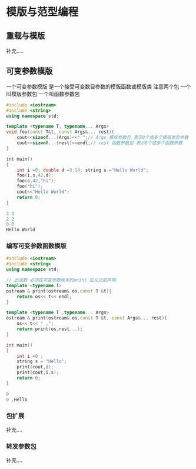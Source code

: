 
# 模版与范型编程

## 重载与模版
补充.....


## 可变参数模版
  一个可变参数模版 是一个接受可变数目参数的模版函数或模版类  注意两个包 一个叫模版参数包 一个叫函数参数包
```c++
#include <iostream>
#include <string>
using namespace std;

template <typename T, typename... Args>
void foo(const T&t, const Args&... rest){
    cout<<sizeof...(Args)<<" ";// Args 模版参数包 表示0个或多个模版类型参数
    cout<<sizeof...(rest)<<endl;// rest 函数参数包 表示0个或多个函数参数
}

int main()
{
    int i =0; double d =3.14; string s ="Hello World";
    foo(i,s,42,d);
    foo(s,42,"hi");
    foo("hi");
    cout<<"Hello World";
    return 0;
}

3 3
2 2
0 0
Hello World

```

### 编写可变参数函数模版

```c++
#include <iostream>
#include <string>
using namespace std;

// 此函数 必须在可变参数版本的print 定义之前声明
template <typename T>
ostream & print(ostream& os,const T &t){
    return os<< t<< endl;    
}

template <typename T ,typename... Args>
ostream & print(ostream& os,const T &t, const Args&... rest){
    os<< t<< " ,";
    return print(os,rest...);
}

int main()
{
    int i =0 ;
    string s = "Hello";
    print(cout,i);
    print(cout,i,s);
    return 0;
}

0
0 ,Hello

```

### 包扩展
补充....
### 转发参数包
补充....